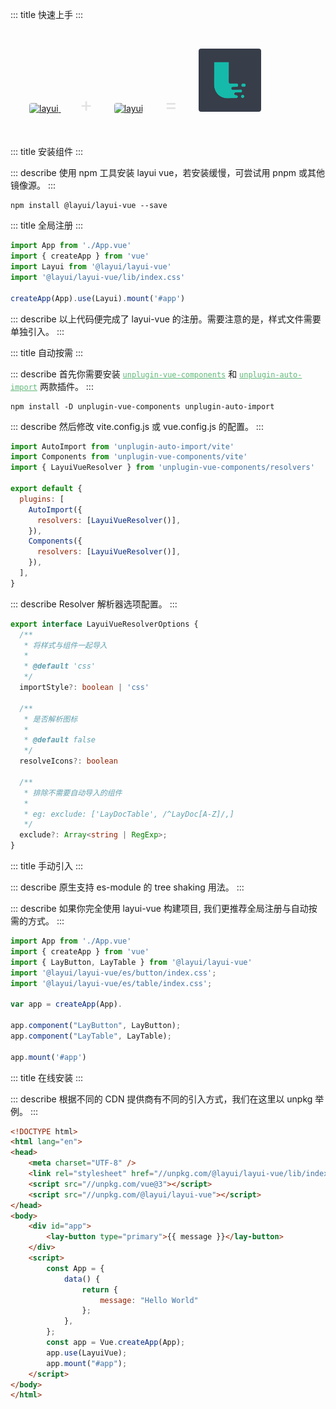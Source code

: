 ::: title 快速上手
:::

<br>
  <p>
    <a href="http://www.layui-vue.com" style="margin-left:30px;">
      <img src="https://unpkg.com/outeres@0.0.6/img/layui/icon-1.png" alt="layui" width="100" style="border-radius:4px;">
    </a>
    <span style="font-size:32px;color:#e2e2e2;margin:30px;">+</span>
    <a href="http://www.layui-vue.com" style="display:inline-block;">
      <img src="https://qn.antdv.com/vue.png" alt="layui" width="100" style="border-radius:4px;">
    </a>
    <span style="font-size:32px;color:#e2e2e2;margin:30px;">=</span>
    <a href="http://www.layui-vue.com" style="display:inline-block;">
      <img src="../../../assets/logo.jpg" alt="layui" width="100" style="border-radius:4px;">
    </a>
  </p>
<br>

::: title 安装组件
:::

::: describe 使用 npm 工具安装 layui vue，若安装缓慢，可尝试用 pnpm 或其他镜像源。
:::

```
npm install @layui/layui-vue --save
```

::: title 全局注册
:::

```js
import App from './App.vue'
import { createApp } from 'vue'
import Layui from '@layui/layui-vue'
import '@layui/layui-vue/lib/index.css'

createApp(App).use(Layui).mount('#app')
```
::: describe 以上代码便完成了 layui-vue 的注册。需要注意的是，样式文件需要单独引入。
:::

::: title 自动按需
:::

::: describe 首先你需要安装 <a href="https://github.com/antfu/unplugin-vue-components" target="_blank" style="color:#5FB878"><code>unplugin-vue-components</code></a> 和 <a href="https://github.com/antfu/unplugin-auto-import" target="_blank" style="color:#5FB878"><code>unplugin-auto-import</code></a> 两款插件。
:::

```
npm install -D unplugin-vue-components unplugin-auto-import
```

::: describe 然后修改 vite.config.js 或 vue.config.js 的配置。 
:::

```js
import AutoImport from 'unplugin-auto-import/vite'
import Components from 'unplugin-vue-components/vite'
import { LayuiVueResolver } from 'unplugin-vue-components/resolvers'

export default {
  plugins: [
    AutoImport({
      resolvers: [LayuiVueResolver()],
    }),
    Components({
      resolvers: [LayuiVueResolver()],
    }),
  ],
}
```
::: describe Resolver 解析器选项配置。 
:::

```ts
export interface LayuiVueResolverOptions {
  /**
   * 将样式与组件一起导入
   *
   * @default 'css'
   */
  importStyle?: boolean | 'css'

  /**
   * 是否解析图标
   *
   * @default false
   */
  resolveIcons?: boolean

  /**
   * 排除不需要自动导入的组件
   * 
   * eg: exclude: ['LayDocTable', /^LayDoc[A-Z]/,]
   */
  exclude?: Array<string | RegExp>;
}
```

::: title 手动引入
:::

::: describe 原生支持 es-module 的 tree shaking 用法。
:::

::: describe 如果你完全使用 layui-vue 构建项目, 我们更推荐全局注册与自动按需的方式。
:::

```js
import App from './App.vue'
import { createApp } from 'vue'
import { LayButton, LayTable } from '@layui/layui-vue'
import '@layui/layui-vue/es/button/index.css';
import '@layui/layui-vue/es/table/index.css';

var app = createApp(App).

app.component("LayButton", LayButton);
app.component("LayTable", LayTable);

app.mount('#app')
```

::: title 在线安装
:::

::: describe 根据不同的 CDN 提供商有不同的引入方式，我们在这里以 unpkg 举例。
:::

```html
<!DOCTYPE html>
<html lang="en">
<head>
    <meta charset="UTF-8" />
    <link rel="stylesheet" href="//unpkg.com/@layui/layui-vue/lib/index.css" />
    <script src="//unpkg.com/vue@3"></script>
    <script src="//unpkg.com/@layui/layui-vue"></script>
</head>
<body>
    <div id="app">
        <lay-button type="primary">{{ message }}</lay-button>
    </div>
    <script>
        const App = {
            data() {
                return {
                    message: "Hello World"
                };
            },
        };
        const app = Vue.createApp(App);
        app.use(LayuiVue);
        app.mount("#app");
    </script>
</body>
</html>
```
